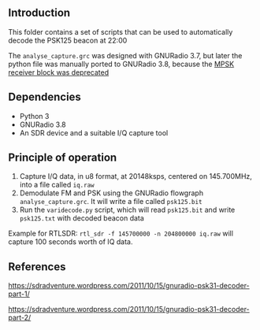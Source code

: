 Introduction
------------

This folder contains a set of scripts that can be used to automatically decode the PSK125 beacon at 22:00

The `analyse_capture.grc` was designed with GNURadio 3.7, but later the python file was
manually ported to GNURadio 3.8, because the [MPSK receiver block was deprecated](https://github.com/gnuradio/gnuradio/issues/1083)

Dependencies
------------

* Python 3
* GNURadio 3.8
* An SDR device and a suitable I/Q capture tool

Principle of operation
----------------------

1. Capture I/Q data, in u8 format, at 20148ksps, centered on 145.700MHz, into a file called `iq.raw`
1. Demodulate FM and PSK using the GNURadio flowgraph `analyse_capture.grc`. It will write a file called `psk125.bit`
1. Run the `varidecode.py` script, which will read `psk125.bit` and write `psk125.txt` with decoded beacon data

Example for RTLSDR: `rtl_sdr -f 145700000 -n 204800000 iq.raw` will capture 100 seconds worth of IQ data.

References
----------

https://sdradventure.wordpress.com/2011/10/15/gnuradio-psk31-decoder-part-1/

https://sdradventure.wordpress.com/2011/10/15/gnuradio-psk31-decoder-part-2/

